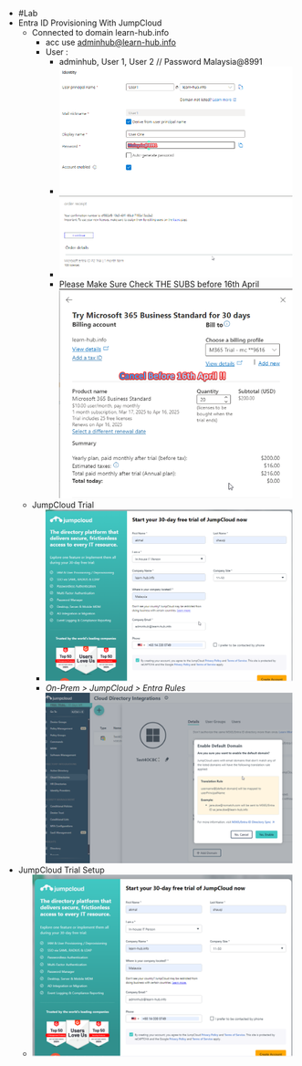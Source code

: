 - #Lab
- Entra ID Provisioning With JumpCloud
	- Connected to domain learn-hub.info
		- acc use adminhub@learn-hub.info
		- User :
			- adminhub, User 1, User 2 // Password Malaysia@8991
			- ![image.png](../assets/image_1742232477974_0.png)
			- ![image.png](../assets/image_1742234555549_0.png)
			- Please Make Sure Check THE SUBS before 16th April ![image.png](../assets/image_1742235255191_0.png)
	- JumpCloud Trial
		- ![image.png](../assets/image_1742237886587_0.png)
		- *On-Prem > JumpCloud > Entra Rules*
		  ![image.png](../assets/image_1742239422230_0.png)
- JumpCloud Trial Setup
	- ![image.png](../assets/image_1742237588854_0.png)